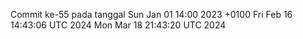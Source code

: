 Commit ke-55 pada tanggal Sun Jan 01 14:00 2023 +0100
Fri Feb 16 14:43:06 UTC 2024
Mon Mar 18 21:43:20 UTC 2024
